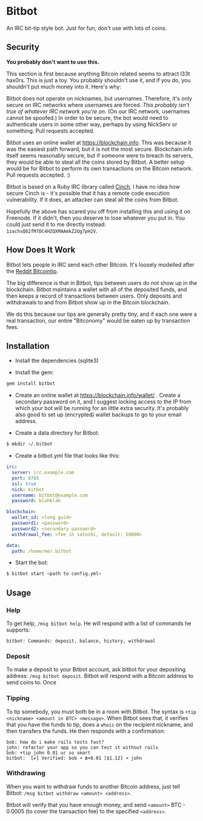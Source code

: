 # Bitbot

An IRC bit-tip style bot. Just for fun, don't use with lots of coins.

## Security

**You probably don't want to use this.**

This section is first because anything Bitcoin related seems to attract
l33t hax0rs. This is just a toy. You probably shouldn't use it, and if
you do, you shouldn't put much money into it. Here's why:

Bitbot does not operate on nicknames, but usernames. Therefore, it's
only secure on IRC networks where usernames are forced. *This probably
isn't true of whatever IRC network you're on.* (On our IRC network,
usernames cannot be spoofed.) In order to be secure, the bot would need
to authenticate users in some other way, perhaps by using NickServ or
something. Pull requests accepted.

Bitbot uses an online wallet at https://blockchain.info. This was
because it was the easiest path forward, but it is not the most secure.
Blockchain.info itself seems reasonably secure, but if someone were to
breach its servers, they would be able to steal all the coins stored by
Bitbot. A better setup would be for Bitbot to perform its own
transactions on the Bitcoin network. Pull requests accepted. :)

Bitbot is based on a Ruby IRC library called
[Cinch](https://github.com/cinchrb/cinch). I have no idea how secure
Cinch is - it's possible that it has a remote code execution
vulnerability. If it does, an attacker can steal all the coins from
Bitbot.

Hopefully the above has scared you off from installing this and using it
on Freenode. If it didn't, then you deserve to lose whatever you put in.
You could just send it to me directly instead:
`1zachsQ82fM7DC4HZQXMAAmkZ2Qg7pH2V`.

## How Does It Work

Bitbot lets people in IRC send each other Bitcoin. It's loosely modelled
after the [Reddit Bitcointip](http://redd.it/13iykn).

The big difference is that in Bitbot, tips between users do not show up
in the blockchain. Bitbot maintains a wallet with all of the deposited
funds, and then keeps a record of transactions between users. Only
deposits and withdrawals to and from Bitbot show up in the Bitcoin
blockchain.

We do this because our tips are generally pretty tiny, and if each one
were a real transaction, our entire "Bitconomy" would be eaten up by
transaction fees.

## Installation

 * Install the dependencies (sqlite3)

 * Install the gem:

```bash
gem install bitbot
```

 * Create an online wallet at https://blockchain.info/wallet/ . Create a
   secondary password on it, and I suggest locking access to the IP from
   which your bot will be running for an little extra security. It's
   probably also good to set up (encrypted) wallet backups to go to your
   email address.

 * Create a data directory for Bitbot:

```bash
$ mkdir ~/.bitbot
```

 * Create a bitbot.yml file that looks like this:

```yaml
irc:
  server: irc.example.com
  port: 8765
  ssl: true
  nick: bitbot
  username: bitbot@example.com
  password: blahblah

blockchain:
  wallet_id: <long guid>
  password1: <password>
  password2: <secondary password>
  withdrawal_fee: <fee in satoshi, default: 50000>

data:
  path: /home/me/.bitbot
```

 * Start the bot:

```bash
$ bitbot start <path to config.yml> 
```

## Usage

### Help

To get help, `/msg bitbot help`. He will respond with a list of commands
he supports:

```
bitbot: Commands: deposit, balance, history, withdrawal
```

### Deposit

To make a deposit to your Bitbot account, ask bitbot for your depositing
address: `/msg bitbot deposit`. Bitbot will respond with a Bitcoin
address to send coins to. Once 

### Tipping

To tip somebody, you must both be in a room with Bitbot. The syntax is
`+tip <nickname> <amount in BTC> <message>`. When Bitbot sees that, it
verifies that you have the funds to tip, does a `whois` on the recipient
nickname, and then transfers the funds. He then responds with a
confirmation:

```
bob: how do i make rails tests fast?
john: refactor your app so you can test it without rails
bob: +tip john 0.01 ur so smart
bitbot:  [✔] Verified: bob ➜ ฿+0.01 [$1.12] ➜ john
```

### Withdrawing

When you want to withdraw funds to another Bitcoin address, just tell
Bitbot: `/msg bitbot withdraw <amount> <address>`. 

Bitbot will verify that you have enough money, and send `<amount>` BTC -
0.0005 (to cover the transaction fee) to the specified `<address>`.
